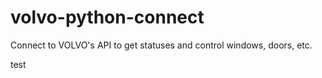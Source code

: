 # volvo-python-connect
Connect to VOLVO's API to get statuses and control windows, doors, etc.


test
